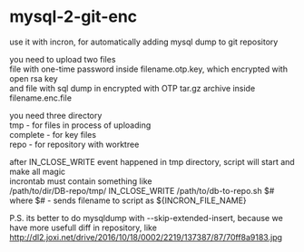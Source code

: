 # mysql-2-git-enc
use it with incron, for automatically adding mysql dump to git repository

you need to upload two files  
file with one-time password inside filename.otp.key, which encrypted with open rsa key  
and file with sql dump in encrypted with OTP tar.gz archive inside filename.enc.file 

you need three directory  
tmp - for files in process of uploading  
complete - for key files   
repo - for repository with worktree

after IN_CLOSE_WRITE event happened in tmp directory, script will start and make all magic  
incrontab must contain something like  
/path/to/dir/DB-repo/tmp/ IN_CLOSE_WRITE /path/to/db-to-repo.sh $#  
where $# - sends filename to script as ${INCRON_FILE_NAME}

P.S. its better to do mysqldump with  --skip-extended-insert, because we have more usefull diff in repository, like http://dl2.joxi.net/drive/2016/10/18/0002/2219/137387/87/70ff8a9183.jpg
